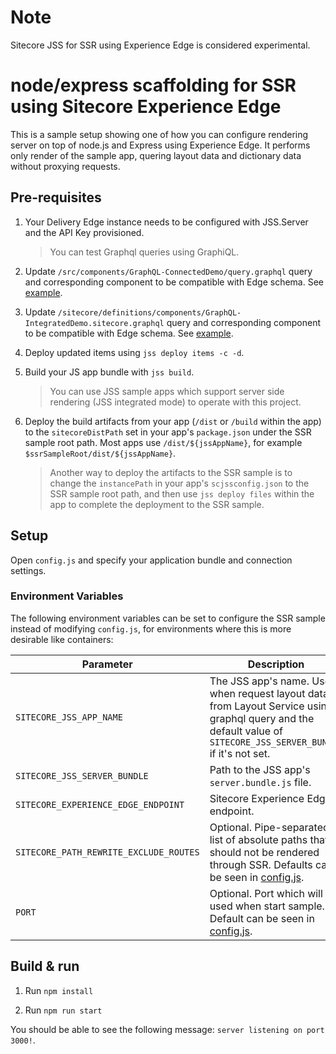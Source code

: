# Note

Sitecore JSS for SSR using Experience Edge is considered experimental.

# node/express scaffolding for SSR using Sitecore Experience Edge

This is a sample setup showing one of how you can configure rendering server on top of node.js and Express using Experience Edge. It performs only render of the sample app, quering layout data and dictionary data without proxying requests.

## Pre-requisites

1. Your Delivery Edge instance needs to be configured with JSS.Server and the API Key provisioned.

	> You can test Graphql queries using GraphiQL.

1. Update `/src/components/GraphQL-ConnectedDemo/query.graphql` query and corresponding component to be compatible with Edge schema. See [example](../nextjs\src\components\graphql\GraphQL-ConnectedDemo.graphql).

1. Update `/sitecore/definitions/components/GraphQL-IntegratedDemo.sitecore.graphql` query and corresponding component to be compatible with Edge schema. See [example](../nextjs/sitecore/definitions/components/graphql/GraphQL-IntegratedDemo.sitecore.graphql).

1. Deploy updated items using `jss deploy items -c -d`.

1. Build your JS app bundle with `jss build`.

	> You can use JSS sample apps which support server side rendering (JSS integrated mode) to operate with this project.

1. Deploy the build artifacts from your app (`/dist` or `/build` within the app) to the `sitecoreDistPath` set in your app's `package.json` under the SSR sample root path. Most apps use `/dist/${jssAppName}`, for example `$ssrSampleRoot/dist/${jssAppName}`.

	> Another way to deploy the artifacts to the SSR sample is to change the `instancePath` in your app's `scjssconfig.json` to the SSR sample root path, and then use `jss deploy files` within the app to complete the deployment to the SSR sample.

## Setup

Open `config.js` and specify your application bundle and connection settings.

### Environment Variables

The following environment variables can be set to configure the SSR sample instead of modifying `config.js`, for environments where this is more desirable like containers:

| Parameter                              | Description                                                                                                                                                      |
| -------------------------------------- | ---------------------------------------------------------------------------------------------------------------------------------------------------------------- |
| `SITECORE_JSS_APP_NAME`                | The JSS app's name. Used when request layout data from Layout Service using graphql query and the default value of `SITECORE_JSS_SERVER_BUNDLE` if it's not set. |
| `SITECORE_JSS_SERVER_BUNDLE`           | Path to the JSS app's `server.bundle.js` file.        																																									                          |
| `SITECORE_EXPERIENCE_EDGE_ENDPOINT`    | Sitecore Experience Edge endpoint.																																																				                        |
| `SITECORE_PATH_REWRITE_EXCLUDE_ROUTES` | Optional. Pipe-separated list of absolute paths that should not be rendered through SSR. Defaults can be seen in [config.js](./config.js).                       |
| `PORT` 																 | Optional. Port which will be used when start sample. Default can be seen in [config.js](./config.js).                                                            |

## Build & run

1. Run `npm install`

1. Run `npm run start`

You should be able to see the following message:
`server listening on port 3000!`.
